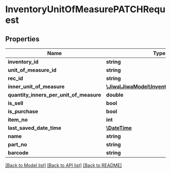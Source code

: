 # InventoryUnitOfMeasurePATCHRequest

## Properties
Name | Type | Description | Notes
------------ | ------------- | ------------- | -------------
**inventory_id** | **string** |  | [optional] 
**unit_of_measure_id** | **string** |  | [optional] 
**rec_id** | **string** |  | [optional] 
**inner_unit_of_measure** | [**\Jiwa\JiwaModel\InventoryUnitOfMeasure**](InventoryUnitOfMeasure.md) |  | [optional] 
**quantity_inners_per_unit_of_measure** | **double** |  | [optional] 
**is_sell** | **bool** |  | [optional] 
**is_purchase** | **bool** |  | [optional] 
**item_no** | **int** |  | [optional] 
**last_saved_date_time** | [**\DateTime**](\DateTime.md) |  | [optional] 
**name** | **string** |  | [optional] 
**part_no** | **string** |  | [optional] 
**barcode** | **string** |  | [optional] 

[[Back to Model list]](../README.md#documentation-for-models) [[Back to API list]](../README.md#documentation-for-api-endpoints) [[Back to README]](../README.md)


